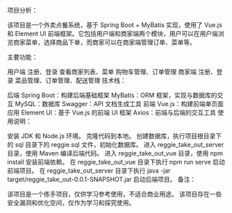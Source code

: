 项目分析：

该项目是一个外卖点餐系统，基于 Spring Boot + MyBatis 实现，使用了 Vue.js 和 Element UI 前端框架。它包括用户端和商家端两个模块，用户可以在用户端浏览商家菜单，选择商品下单，而商家可以在商家端管理订单、菜单等。

主要功能：

用户端
注册、登录
查看商家列表、菜单
购物车管理、订单管理
商家端
注册、登录
菜品管理、订单管理、配送管理
技术栈：

后端
Spring Boot：构建后端基础框架
MyBatis：ORM 框架，实现与数据库的交互
MySQL：数据库
Swagger：API 文档生成工具
前端
Vue.js：构建前端单页面应用
Element UI：基于 Vue.js 的前端 UI 框架
Axios：前端与后端的交互工具
使用说明：

安装 JDK 和 Node.js 环境。
克隆代码到本地。
创建数据库，执行项目根目录下的 sql 目录下的 reggie.sql 文件，初始化数据库。
进入 reggie_take_out_server 目录，使用 Maven 编译后端代码。
进入 reggie_take_out_vue 目录，使用 npm install 安装前端依赖。
在 reggie_take_out_vue 目录下执行 npm run serve 启动前端项目。
在 reggie_take_out_server 目录下执行 java -jar target/reggie_take_out-0.0.1-SNAPSHOT.jar 启动后端项目。
备注：

该项目是一个练手项目，仅供学习参考使用，不适合商业用途。
该项目存在一些安全漏洞和优化空间，仅作为学习和探究使用。
